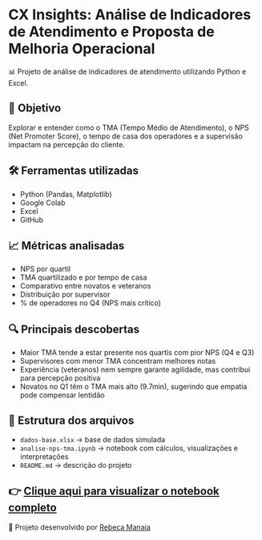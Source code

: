 # CX Insights: Análise de Indicadores de Atendimento e Proposta de Melhoria Operacional

📊 Projeto de análise de indicadores de atendimento utilizando Python e Excel.

## 🎯 Objetivo
Explorar e entender como o TMA (Tempo Médio de Atendimento), o NPS (Net Promoter Score), o tempo de casa dos operadores e a supervisão impactam na percepção do cliente.

## 🛠️ Ferramentas utilizadas
- Python (Pandas, Matplotlib)
- Google Colab
- Excel
- GitHub

## 📈 Métricas analisadas
- NPS por quartil
- TMA quartilizado e por tempo de casa
- Comparativo entre novatos e veteranos
- Distribuição por supervisor
- % de operadores no Q4 (NPS mais crítico)

## 🔍 Principais descobertas
- Maior TMA tende a estar presente nos quartis com pior NPS (Q4 e Q3)
- Supervisores com menor TMA concentram melhores notas
- Experiência (veteranos) nem sempre garante agilidade, mas contribui para percepção positiva
- Novatos no Q1 têm o TMA mais alto (9.7min), sugerindo que empatia pode compensar lentidão

## 📂 Estrutura dos arquivos
- `dados-base.xlsx` → base de dados simulada
- `analise-nps-tma.ipynb` → notebook com cálculos, visualizações e interpretações
- `README.md` → descrição do projeto

👉 [Clique aqui para visualizar o notebook completo](projetos/01-nps-tma-supervisores/CX_Insights_Analise_de_Indicadores_de_Atendimento.ipynb)
---

📌 Projeto desenvolvido por [Rebeca Manaia](https://github.com/RebecaManaia)
